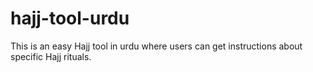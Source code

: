 # hajj-tool-urdu
This is an easy Hajj tool in urdu where users can get instructions about specific Hajj rituals.
